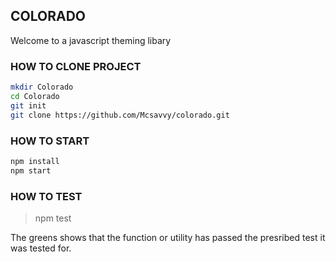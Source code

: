 ## COLORADO

Welcome to a javascript theming libary

### HOW TO CLONE PROJECT

```bash
mkdir Colorado
cd Colorado
git init
git clone https://github.com/Mcsavvy/colorado.git

```

### HOW TO START

```bash
npm install
npm start
```

### HOW TO TEST

> npm test

<p>The greens shows that the function or utility has passed the presribed test it was tested for.</p>

